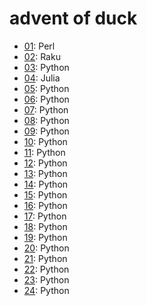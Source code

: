 # advent of duck

- [01](./01/): Perl
- [02](./02/): Raku
- [03](./03/): Python
- [04](./04/): Julia
- [05](./05/): Python
- [06](./06/): Python
- [07](./07/): Python
- [08](./08/): Python
- [09](./09/): Python
- [10](./10/): Python
- [11](./11/): Python
- [12](./12/): Python
- [13](./13/): Python
- [14](./14/): Python
- [15](./15/): Python
- [16](./16/): Python
- [17](./17/): Python
- [18](./18/): Python
- [19](./19/): Python
- [20](./20/): Python
- [21](./21/): Python
- [22](./22/): Python
- [23](./23/): Python
- [24](./24/): Python
